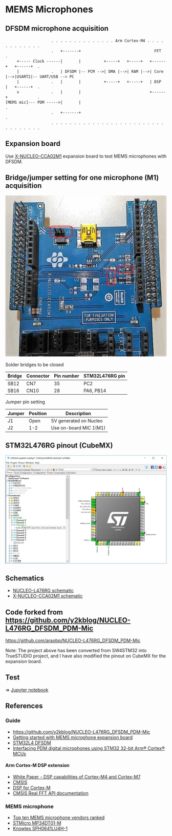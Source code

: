 # MEMS Microphones

## DFSDM microphone acquisition

```
                    . . . . . . . . . . . . . . Arm Cortex-M4 . . . . . . . . . . . .
                    .   +-------+                                FFT                .
     +----- Clock ------|       |          +-----+   +-----+   +------+   +------+  .
     |              .   | DFSDM |-- PCM -->| DMA |-->| RAM |-->| Core |-->|USART2|-- UART/USB --> PC
     |              .   |       |          +-----+   +-----+   | DSP  |   +------+  .
     v              .   |       |                              +------+             .
[MEMS mic]--- PDM ----->|       |                                                   .
                    .   +-------+                                                   .
                    . . . . . . . . . . . . . . . . . . . . . . . . . . . . . . . . .
```

## Expansion board

Use [X-NUCLEO-CCA02M1](http://www.st.com/en/ecosystems/x-nucleo-cca02m1.html) expansion board to test MEMS microphones with DFSDM.

## Bridge/jumper setting for one microphone (M1) acquisition

![SB](./SB.jpg)

Solder bridges to be closed

|Bridge|Connector|Pin number|STM32L476RG pin|
|------|---------|----------|---------------|
|SB12  |CN7      |35        |PC2            |
|SB16  |CN10     |28        |PA6, PB14      |

Jumper pin setting

|Jumper|Position|Description           |
|------|--------|----------------------|
|J1    |Open    |5V generated on Nucleo|
|J2    |1-2     |Use on-board MIC 1(M1)|

## STM32L476RG pinout (CubeMX)

![Pinout](./Pinout.jpg)

## Schematics

- [NUCLEO-L476RG schematic](http://www.st.com/resource/en/schematic_pack/nucleo_64pins_sch.zip)
- [X-NUCLEO-CCA02M1 schematic](http://www.st.com/content/ccc/resource/technical/layouts_and_diagrams/schematic_pack/ae/8d/91/e9/14/bc/4f/0e/x-nucleo-cca02m1_schematic.pdf/files/x-nucleo-cca02m1_schematic.pdf/jcr:content/translations/en.x-nucleo-cca02m1_schematic.pdf)

## Code forked from https://github.com/y2kblog/NUCLEO-L476RG_DFSDM_PDM-Mic

https://github.com/araobp/NUCLEO-L476RG_DFSDM_PDM-Mic

Note: The project above has been converted from SW4STM32 into TrueSTUDIO project, and I have also modified the pinout on CubeMX for the expansion board.

## Test

=> [Jupyter notebook](./FFT_test.ipynb)

## References

### Guide

- https://github.com/y2kblog/NUCLEO-L476RG_DFSDM_PDM-Mic
- [Getting started with MEMS microphone expansion board](http://www.st.com/content/ccc/resource/technical/document/user_manual/88/5d/3e/6d/9c/ae/42/de/DM00187403.pdf/files/DM00187403.pdf/jcr:content/translations/en.DM00187403.pdf)
- [STM32L4 DFSDM](http://www.st.com/content/ccc/resource/training/technical/product_training/96/b6/2b/ea/72/3f/4e/d5/STM32L4_System_DFSDM.pdf/files/STM32L4_System_DFSDM.pdf/jcr:content/translations/en.STM32L4_System_DFSDM.pdf)
- [Interfacing PDM digital microphones
 using STM32 32-bit Arm® Cortex® MCUs](http://comm.eefocus.com/media/download/index/id-1014142)

#### Arm Cortex-M DSP extension

- [White Paper - DSP capabilities of Cortex-M4 and Cortex-M7](https://community.arm.com/cfs-file/__key/telligent-evolution-components-attachments/01-2142-00-00-00-00-73-48/ARM-white-paper-_2D00_-DSP-capabilities-of-Cortex_2D00_M4-and-Cortex_2D00_M7.pdf)
- [CMSIS](http://www2.keil.com/mdk5/cmsis/)
- [DSP for Cortex-M](https://developer.arm.com/technologies/dsp/dsp-for-cortex-m)
- [CMSIS Real FFT API documentation](https://www.keil.com/pack/doc/CMSIS/DSP/html/group__RealFFT.html)

### MEMS microphone

- [Top ten MEMS microphone vendors ranked](https://www.edn.com/electronics-blogs/20-20khz/4431541/Top-ten-MEMS-microphone-vendors-ranked)
- [STMicro MP34DT01-M](http://www.st.com/resource/en/datasheet/mp34dt01-m.pdf)
- [Knowles SPH0641LU4H-1](http://www.knowles.com/jpn/content/download/5990/105795/version/1/file/SPH0641LU4H-1.pdf)
